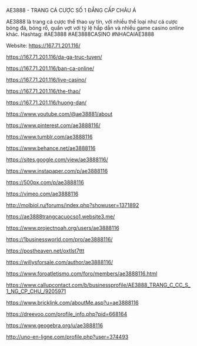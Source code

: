 AE3888 - TRANG CÁ CƯỢC SỐ 1 ĐẲNG CẤP CHÂU Á

AE3888 là trang cá cược thể thao uy tín, với nhiều thể loại như cá cược bóng đá, bóng rổ, quần vợt với tỷ lệ hấp dẫn và nhiều game casino online khác. Hashtag: #AE3888 #AE3888CASINO #NHACAIAE3888

Website: https://167.71.201.116/

https://167.71.201.116/da-ga-truc-tuyen/

https://167.71.201.116/ban-ca-online/

https://167.71.201.116/live-casino/

https://167.71.201.116/the-thao/

https://167.71.201.116/huong-dan/

https://www.youtube.com/@ae38881/about

https://www.pinterest.com/ae3888116/

https://www.tumblr.com/ae3888116

https://www.behance.net/ae3888116

https://sites.google.com/view/ae3888116/

https://www.instapaper.com/p/ae3888116

https://500px.com/p/ae3888116

https://vimeo.com/ae3888116

http://molbiol.ru/forums/index.php?showuser=1371892

https://ae3888trangcacuocso1.website3.me/

https://www.projectnoah.org/users/ae3888116

https://1businessworld.com/pro/ae3888116/

https://postheaven.net/oxtlst7ttt

https://willysforsale.com/author/ae3888116/

https://www.foroatletismo.com/foro/members/ae3888116.html

https://www.callupcontact.com/b/businessprofile/AE3888_TRANG_C_CC_S_1_NG_CP_CHU_/9205971

https://www.bricklink.com/aboutMe.asp?u=ae3888116

https://dreevoo.com/profile_info.php?pid=668164

https://www.geogebra.org/u/ae3888116

http://uno-en-ligne.com/profile.php?user=374493